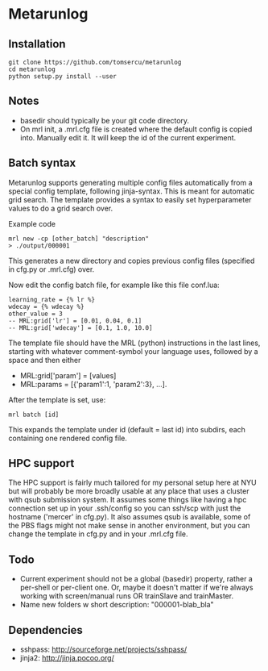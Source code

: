 Metarunlog
===
Installation
-
```
git clone https://github.com/tomsercu/metarunlog
cd metarunlog
python setup.py install --user

```

Notes
-

+ basedir should typically be your git code directory. 
+ On mrl init, a .mrl.cfg file is created where the default config is copied into. Manually edit it. It will keep the id of the current experiment.

Batch syntax
-
Metarunlog supports generating multiple config files automatically from a special config template, following jinja-syntax.
This is meant for automatic grid search.
The template provides a syntax to easily set hyperparameter values to do a grid search over.

Example code
```
mrl new -cp [other_batch] "description"
> ./output/000001
```
This generates a new directory and copies previous config files (specified in cfg.py or .mrl.cfg) over.

Now edit the config batch file, for example like this file conf.lua:
```
learning_rate = {% lr %}
wdecay = {% wdecay %}
other_value = 3
-- MRL:grid['lr'] = [0.01, 0.04, 0.1]
-- MRL:grid['wdecay'] = [0.1, 1.0, 10.0]
```

The template file should have the MRL (python) instructions in the last lines, 
starting with whatever comment-symbol your language uses, followed by a space and then either

+ MRL:grid['param'] = [values] 
+ MRL:params = [{'param1':1, 'param2':3}, ...].

After the template is set, use:
```
mrl batch [id]
```
This expands the template under id (default = last id) into subdirs, each containing one rendered config file.

HPC support
-
The HPC support is fairly much tailored for my personal setup here at NYU but will probably be more broadly usable at any place that uses a cluster with qsub submission system.
It assumes some things like having a hpc connection set up in your .ssh/config so you can ssh/scp with just the hostname ('mercer' in cfg.py).
It also assumes qsub is available, some of the PBS flags might not make sense in another environment, but you can change the template in cfg.py and in your .mrl.cfg file.

Todo
-
+ Current experiment should not be a global (basedir) property, rather a per-shell or per-client one. Or, maybe it doesn't matter if we're always working with screen/manual runs OR trainSlave and trainMaster.
+ Name new folders w short description: "000001-blab_bla"

Dependencies
-
+ sshpass: http://sourceforge.net/projects/sshpass/
+ jinja2: http://jinja.pocoo.org/

